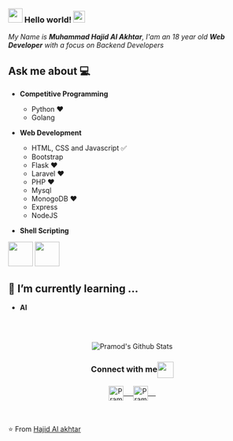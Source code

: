### <img src="https://github.com/rajput2107/rajput2107/blob/master/Assets/Hi.gif" width="29px"> Hello world!&nbsp;<img src="https://github.com/rajput2107/rajput2107/blob/master/Assets/Earth.gif" width="24px">
<em>My Name is **Muhammad Hajid Al Akhtar**, I'am an 18 year old **Web Developer** with a focus on Backend Developers</em>
 <br/>
## Ask me about :computer: 
- **Competitive Programming**
	- Python ❤️
	- Golang 
	



- **Web Development**
	- HTML, CSS and Javascript :white_check_mark:
	- Bootstrap
	- Flask ❤️
	- Laravel ❤️
	- PHP ❤️
	- Mysql
	- MonogoDB ❤️
  - Express
  - NodeJS  
- **Shell Scripting**


<code><a href="https://www.python.org/" target="_blank"><img height="50" src="https://www.vectorlogo.zone/logos/python/python-ar21.svg"></a></code>
<code><a href="https://www.linux.org/" target="_blank"><img height="50" src="https://www.vectorlogo.zone/logos/linux/linux-ar21.svg"></a></code>


## 🌱 I’m currently learning ...
- **AI**
<br/>
  <br/>



<p align="center">
<img align="center" src="https://github-readme-stats.vercel.app/api?username=hajidalakhtar&&show_icons=true&theme=radical" alt="Pramod's Github Stats">
</p>  

<div align="center">
  <h3 align="center">Connect with me<img align="center" src="https://github.com/rajput2107/rajput2107/blob/master/Assets/Handshake.gif" height="33px" /></h3> 
</div>
<p align="center">
 <a href="https://www.linkedin.com/in/hajidalakhtar/" target="blank">
  <img align="center" alt="Pramod's LinkedIn" width="30px" src="https://www.vectorlogo.zone/logos/linkedin/linkedin-icon.svg" /> &nbsp; &nbsp;
 </a>
 <a href="https://www.instagram.com/hajid_alakhtar/" target="blank">
  <img align="center" alt="Pramod's Instagram" width="30px" src="https://www.vectorlogo.zone/logos/instagram/instagram-icon.svg" /> &nbsp; &nbsp;
 </a>

  <br/>
  <br/>

<br/>
<p>

⭐️ From [Hajid Al akhtar](https://hajid.tech)
